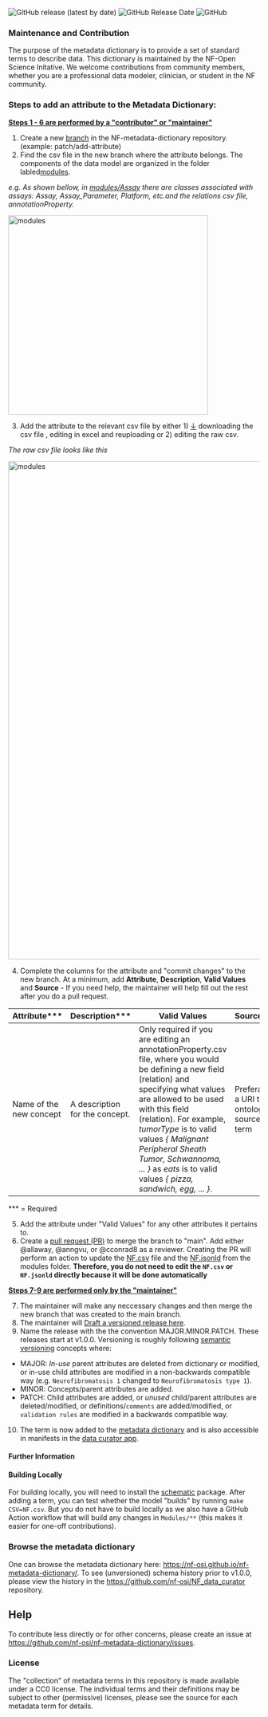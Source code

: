 <img alt="GitHub release (latest by date)" src="https://img.shields.io/github/v/release/nf-osi/nf-metadata-dictionary?label=latest%20release&display_name=release&style=flat-square">  <img alt="GitHub Release Date" src="https://img.shields.io/github/release-date/nf-osi/nf-metadata-dictionary?style=flat-square&color=orange">  <img alt="GitHub" src="https://img.shields.io/github/license/nf-osi/nf-metadata-dictionary?style=flat-square&color=red">

### Maintenance and Contribution

The purpose of the metadata dictionary is to provide a set of standard terms to describe data. 
This dictionary is maintained by the NF-Open Science Initative. We welcome contributions from community members, whether you are a professional data modeler, clinician, or student in the NF community.

### Steps to add an attribute to the Metadata Dictionary: 
<ins>**Steps 1 - 6 are performed by a "contributor" or "maintainer"**</ins>

1. Create a new [branch](https://github.com/nf-osi/nf-metadata-dictionary/branches) in the NF-metadata-dictionary repository. (example: patch/add-attribute)
2. Find the csv file in the new branch where the attribute belongs.  The components of the data model are organized in the folder labled[modules](https://github.com/nf-osi/nf-metadata-dictionary/tree/main/modules).

_e.g. As shown bellow, in [modules/Assay](https://github.com/nf-osi/nf-metadata-dictionary/tree/main/modules/Assay) there are classes associated with assays: Assay, Assay_Parameter, Platform, etc.and the relations csv file, annotationProperty._

<img src="https://user-images.githubusercontent.com/114612268/233366709-d2bbc499-f734-4224-9862-abc92f18b236.png" alt="modules" width="400"/>

3. Add the attribute to the relevant csv file by either 1) <ins>↓</ins> downloading the csv file , editing in excel and reuploading or 2) editing the raw csv.

_The raw csv file looks like this_

<img src="https://user-images.githubusercontent.com/114612268/233368135-88b830b0-b8c6-42c5-ac2f-01cc2e5d1333.png" alt="modules" width="1000"/>

4. Complete the columns for the attribute and "commit changes" to the new branch. At a minimum, add **Attribute**, **Description**, **Valid Values** and **Source** - 
If you need help, the maintainer will help fill out the rest after you do a pull request.

 Attribute*** | Description*** | Valid Values | Source***
---|---|---|---
 Name of the new concept | A description for the concept.   | Only required if you are editing an annotationProperty.csv file, where you would be defining a new field (relation) and specifying what values are allowed to be used with this field (relation). For example, _tumorType_ is to valid values _{ Malignant Peripheral Sheath Tumor, Schwannoma, ... }_ as _eats_ is to valid values _{ pizza, sandwich, egg, ... }_.  | Preferably a URI to an ontology source term

*** = Required

5. Add the attribute under "Valid Values" for any other attributes it pertains to. 
6. Create a [pull request (PR)](https://github.com/nf-osi/nf-metadata-dictionary/compare) to merge the branch to "main". Add either @allaway, @anngvu, or @cconrad8 as a reviewer. Creating the PR will perform an action to update the [NF.csv](https://github.com/nf-osi/nf-metadata-dictionary/blob/main/NF.csv) file and the [NF.jsonld](https://github.com/nf-osi/nf-metadata-dictionary/blob/main/NF.jsonld) from the modules folder. **Therefore, you do not need to edit the `NF.csv` or `NF.jsonld` directly because it will be done automatically**

<ins>**Steps 7-9 are performed only by the "maintainer"**</ins>

7. The maintainer will make any neccessary changes and then merge the new branch that was created to the main branch. 
8. The maintainer will [Draft a versioned release here](https://github.com/nf-osi/nf-metadata-dictionary/releases).
9. Name the release with the the convention MAJOR.MINOR.PATCH. These releases start at v1.0.0. Versioning is roughly following [semantic versioning](semver.org) concepts where: 

* MAJOR: *In-use* parent attributes are deleted from dictionary or modified, or in-use child attributes are modified in a non-backwards compatible way    (e.g. `Neurofibromatosis 1` changed to `Neurofibromatosis type 1`). 
* MINOR: Concepts/parent attributes are added. 
* PATCH: Child attributes are added, or *unused* child/parent attributes are deleted/modified, or definitions/`comments` are added/modified, or `validation rules` are modified in a backwards compatible way. 

10. The term is now added to the [metadata dictionary](https://nf-osi.github.io/nf-metadata-dictionary) and is also accessible in manifests in the [data curator app](https://sagebio.shinyapps.io/NF_data_curator/).

#### Further Information

#### Building Locally
For building locally, you will need to install the [schematic](https://github.com/Sage-Bionetworks/schematic) package. 
After adding a term, you can test whether the model "builds" by running `make CSV=NF.csv`.
But you do not have to build locally as we also have a GitHub Action workflow that will build any changes in `Modules/**` (this makes it easier for one-off contributions).

### Browse the metadata dictionary

One can browse the metadata dictionary here: https://nf-osi.github.io/nf-metadata-dictionary/.
To see (unversioned) schema history prior to v1.0.0, please view the history in the https://github.com/nf-osi/NF_data_curator repository. 

## Help

To contribute less directly or for other concerns, please create an issue at https://github.com/nf-osi/nf-metadata-dictionary/issues.

### License

The "collection" of metadata terms in this repository is made available under a CC0 license. The individual terms and their definitions may be subject to other (permissive) licenses, please see the source for each metadata term for details. 
